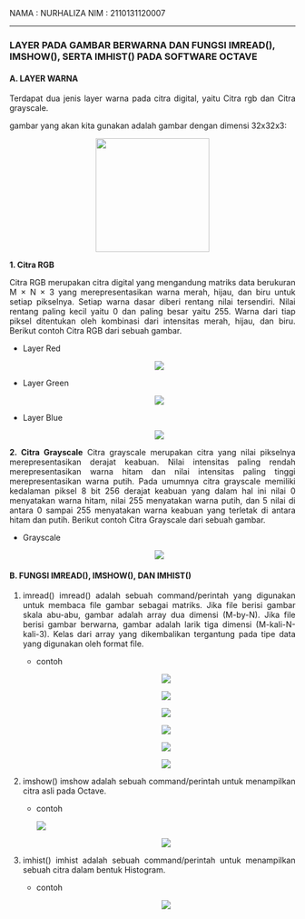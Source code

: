 <style>
    p{
        text-align: justify;
    }
    .image{
        text-align: center;
    }

</style>

NAMA : NURHALIZA
NIM : 2110131120007
___
### LAYER PADA GAMBAR BERWARNA DAN FUNGSI IMREAD(), IMSHOW(), SERTA IMHIST() PADA SOFTWARE OCTAVE

#### A. LAYER WARNA

<p>
Terdapat dua jenis layer warna pada citra 
digital, yaitu Citra rgb dan Citra grayscale.

gambar yang akan kita gunakan adalah gambar dengan dimensi 32x32x3:

<p class="image">
    <img src="gambar/photo2.jpg" style="width: 200px;">
</p>


**1. Citra RGB**
   
   Citra RGB merupakan citra digital yang mengandung matriks data berukuran M × N × 3 yang merepresentasikan warna merah, hijau, dan biru untuk setiap pikselnya. Setiap warna dasar diberi rentang nilai tersendiri. Nilai rentang paling kecil yaitu 0 dan paling besar yaitu 255. Warna dari tiap piksel ditentukan oleh kombinasi dari intensitas merah, hijau, dan biru. Berikut contoh Citra RGB dari sebuah gambar.
* Layer Red
        <p class="image">
            <img src="gambar/channelMerah.PNG">
        </p>
* Layer Green       
        <p class="image">
        <img src="gambar/channelHijau.PNG">
        </p>
* Layer Blue
        <p class="image">
        <img src="gambar/channelBiru.PNG">
        </p>

**2. Citra Grayscale**
Citra grayscale merupakan citra yang nilai pikselnya merepresentasikan derajat keabuan. Nilai intensitas paling rendah merepresentasikan warna hitam dan nilai intensitas paling tinggi merepresentasikan warna putih. Pada umumnya citra grayscale memiliki kedalaman piksel 8 bit 256 derajat keabuan yang dalam hal ini nilai 0 menyatakan warna hitam, nilai 255 menyatakan warna putih, dan 5 nilai di antara 0 sampai 255 menyatakan warna keabuan yang terletak di antara hitam dan putih. Berikut contoh Citra Grayscale dari sebuah gambar.
* Grayscale
    <p class="image">
    <img src="gambar/channelGrayscale.PNG">
    </p>

#### B. FUNGSI IMREAD(), IMSHOW(), DAN IMHIST()

1. imread()
   imread() adalah sebuah command/perintah yang digunakan untuk membaca file gambar sebagai matriks. Jika file berisi gambar skala abu-abu, gambar adalah array dua dimensi (M-by-N). Jika file berisi gambar berwarna, gambar adalah larik tiga dimensi (M-kali-N-kali-3). Kelas dari array yang dikembalikan tergantung pada tipe data yang digunakan oleh format file.
   * contoh
        <p class="image">
        <img src="gambar/imread.1.PNG">
        </p>

        <p class="image">
        <img src="gambar/imread.2.PNG">
        </p>

        <p class="image">
        <img src="gambar/imread.3.PNG">
        </p>

        <p class="image">
        <img src="gambar/imread.4.PNG">
        </p>

        <p class="image">
        <img src="gambar/imread.5.PNG">
        </p>

        <p class="image">
        <img src="gambar/imread.6.PNG">
        </p>

2. imshow()
   imshow adalah sebuah command/perintah untuk menampilkan citra asli pada Octave.
   * contoh
        <p>
        <img src="gambar/imshow.1.PNG">
        </p>

        <p class="image">
        <img src="gambar/imshow2.PNG">
        </p>

3. imhist()
   imhist adalah sebuah command/perintah untuk menampilkan sebuah citra dalam bentuk Histogram.
   * contoh
        <p class="image">
        <img src="gambar/imhist.PNG">
        </p>